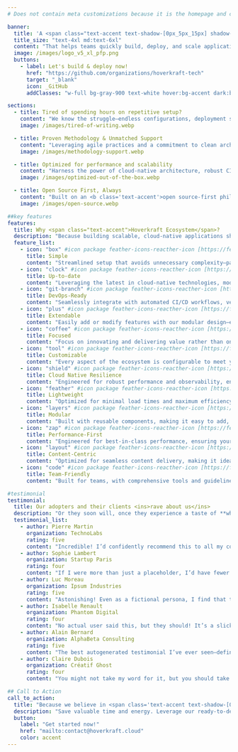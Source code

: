 ```yaml
---
# Does not contain meta customizations because it is the homepage and config is already set in the config file

banner:
  title: 'A <span class="text-accent text-shadow-[0px_5px_15px] shadow-accent/10">cloud-native</span><span class="text-secondary"> ecosystem</span>'
  title_size: "text-4xl md:text-6xl"
  content: "That helps teams quickly build, deploy, and scale applications using modern best practices."
  image: /images/logo_v5_xl_pfp.png
  buttons:
    - label: Let's build & deploy now!
      href: "https://github.com/organizations/hoverkraft-tech"
      target: "_blank"
      icon: _GitHub
      addClasses: "w-full bg-gray-900 text-white hover:bg-accent dark:border-white/10 dark:border"

sections:
  - title: Tired of spending hours on repetitive setup?
    content: "We know the struggle—endless configurations, deployment scripts, and routine tasks. With <b class='text-accent'>Hoverkraft</b>, you can skip the mundane and focus on what truly matters: building innovative solutions."
    image: /images/tired-of-writing.webp

  - title: Proven Methodology & Unmatched Support
    content: "Leveraging agile practices and a commitment to clean architecture, Hoverkraft’s methodology ensures robust, scalable solutions built on modern best practices. Plus, our dedicated support team is always ready to guide you from implementation through to ongoing success."
    image: /images/methodology-support.webp

  - title: Optimized for performance and scalability
    content: "Harness the power of cloud-native architecture, robust CI/CD pipelines, and built with modern best practices. Hoverkraft ensures your applications deploy fast and perform flawlessly from day one."
    image: /images/optimized-out-of-the-box.webp

  - title: Open Source First, Always
    content: "Built on an <b class='text-accent'>open source-first philosophy</b>, Hoverkraft champions community-driven innovation and transparency. Enjoy a system that not only adapts seamlessly to your scaling needs but also evolves continuously with contributions from a vibrant ecosystem—ensuring reliable performance, day or night."
    image: /images/open-source.webp

##key features
features:
  title: Why <span class="text-accent">Hoverkraft Ecosystem</span>?
  description: "Because building scalable, cloud-native applications shouldn’t be burdened by repetitive boilerplate. We provide you with the tools, methodologies, and support needed to focus on what truly matters."
  feature_list:
    - icon: "box" #icon package feather-icons-reacther-icon [https://feathericons.com/]
      title: Simple
      content: "Streamlined setup that avoids unnecessary complexity—packed with essential features that are <b class='text-accent'>easy to use</b>."
    - icon: "clock" #icon package feather-icons-reacther-icon [https://feathericons.com/]
      title: Up-to-date
      content: "Leveraging the latest in cloud-native technologies, modern CI/CD pipelines, and agile methodologies to keep you ahead of the curve."
    - icon: "git-branch" #icon package feather-icons-reacther-icon [https://feathericons.com/]
      title: DevOps-Ready
      content: "Seamlessly integrate with automated CI/CD workflows, version control, and deployment pipelines, empowering your team to deliver faster and more reliably."
    - icon: "plus" #icon package feather-icons-reacther-icon [https://feathericons.com/]
      title: Extendable
      content: "Easily add or modify features with our modular design—each component is built for rapid integration and seamless customization."
    - icon: "coffee" #icon package feather-icons-reacther-icon [https://feathericons.com/]
      title: Focused
      content: "Focus on innovating and delivering value rather than on repetitive setup tasks—let Hoverkraft handle the groundwork."
    - icon: "tool" #icon package feather-icons-reacther-icon [https://feathericons.com/]
      title: Customizable
      content: "Every aspect of the ecosystem is configurable to meet your specific needs, offering a <b class='text-accent'>tailor-made solution</b> for your team."
    - icon: "shield" #icon package feather-icons-reacther-icon [https://feathericons.com/]
      title: Cloud Native Resilience
      content: "Engineered for robust performance and observability, ensuring your applications remain reliable, scalable, and secure in dynamic environments."
    - icon: "feather" #icon package feather-icons-reacther-icon [https://feathericons.com/]
      title: Lightweight
      content: "Optimized for minimal load times and maximum efficiency—each asset is designed to keep your application fast and responsive."
    - icon: "layers" #icon package feather-icons-reacther-icon [https://feathericons.com/]
      title: Modular
      content: "Built with reusable components, making it easy to add, update, or remove sections as your project evolves."
    - icon: "zap" #icon package feather-icons-reacther-icon [https://feathericons.com/]
      title: Performance-First
      content: "Engineered for best-in-class performance, ensuring your applications deliver top-notch efficiency under any load."
    - icon: "layout" #icon package feather-icons-reacther-icon [https://feathericons.com/]
      title: Content-Centric
      content: "Optimized for seamless content delivery, making it ideal for dynamic portfolios, showcases, and landing pages."
    - icon: "code" #icon package feather-icons-reacther-icon [https://feathericons.com/]
      title: Team-Friendly
      content: "Built for teams, with comprehensive tools and guidelines that emphasize <b class='text-accent'>simplicity, flexibility, and modern practices</b>."

#testimonial
testimonial:
  title: Our adopters and their clients <ins>rave about us</ins>
  description: "Or they soon will, once they experience a taste of **what we build**."
  testimonial_list:
    - author: Pierre Martin
      organization: TechnoLabs
      rating: five
      content: "Incredible! I’d confidently recommend this to all my colleagues—even those in my imagination."
    - author: Sophie Lambert
      organization: Startup Paris
      rating: four
      content: "If I were more than just a placeholder, I’d have fewer complaints. Still, the experience is pretty solid overall."
    - author: Luc Moreau
      organization: Ipsum Industries
      rating: five
      content: "Astonishing! Even as a fictional persona, I find that this template <b class='text-accent'>exceeds expectations</b> at every turn."
    - author: Isabelle Renault
      organization: Phantom Digital
      rating: four
      content: "No actual user said this, but they should! It’s a slick, modern experience that stands out."
    - author: Alain Bernard
      organization: AlphaBeta Consulting
      rating: five
      content: "The best autogenerated testimonial I’ve ever seen—definitely a 10/10. I’d happily 'fake' it again."
    - author: Claire Dubois
      organization: Créatif Ghost
      rating: four
      content: "You might not take my word for it, but you should take a leap of faith in this product!"

## Call to Action
call_to_action:
  title: "Because we believe in <span class='text-accent text-shadow-[0px_5px_15px]'>cloud-native excellence</span> and <span class='text-[#38bdf8] text-shadow-[0px_5px_15px]'>DevOps best practices</span>."
  description: "Save valuable time and energy. Leverage our ready-to-deploy ecosystem and work as if you built it from scratch. We won’t tell—just be sure to show some love by leaving a star."
  button:
    label: "Get started now!"
    href: "mailto:contact@hoverkraft.cloud"
    color: accent
---
```

